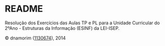 # README #

Resolução dos Exercícios das Aulas TP e PL para a Unidade Curricular do 2ºAno - Estruturas da Informação (ESINF) da LEI-ISEP.

© dnamorim ([1130674](https://bitbucket.org/1130674)), 2014
